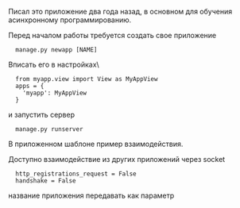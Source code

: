 Писал это приложение два года назад, в основном для обучения асинхронному программированию.

Перед началом работы требуется создать свое приложение  
```
  manage.py newapp [NAME]
```

Вписать его в настройках\
```
  from myapp.view import View as MyAppView
  apps = {
    'myapp': MyAppView
  }
```

и запустить сервер  
```
  manage.py runserver
```

В приложенном шаблоне пример взаимодействия.

Доступно взаимодействие из других приложений через socket
```
  http_registrations_request = False
  handshake = False
```
название приложения передавать как параметр
